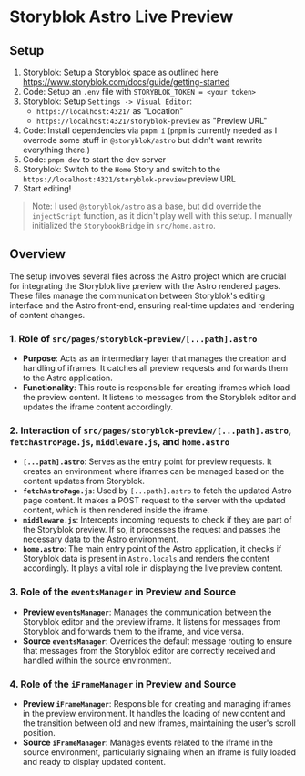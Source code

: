 # Storyblok Astro Live Preview

## Setup

1. Storyblok: Setup a Storyblok space as outlined here https://www.storyblok.com/docs/guide/getting-started
2. Code: Setup an `.env` file with `STORYBLOK_TOKEN = <your token>`
3. Storyblok: Setup `Settings -> Visual Editor`:
    - `https://localhost:4321/` as "Location"
    - `https://localhost:4321/storyblok-preview` as "Preview URL"
4. Code: Install dependencies via `pnpm i` (`pnpm` is currently needed as I overrode some stuff in `@storyblok/astro` but didn't want rewrite everything there.)
5. Code: `pnpm dev` to start the dev server
6. Storyblok: Switch to the `Home` Story and switch to the `https://localhost:4321/storyblok-preview` preview URL
7. Start editing!

> Note: I used `@storyblok/astro` as a base, but did override the `injectScript` function, as it didn't play well with this setup. I manually initialized the `StorybookBridge` in `src/home.astro`.

## Overview

The setup involves several files across the Astro project which are crucial for integrating the Storyblok live preview with the Astro rendered pages. These files manage the communication between Storyblok's editing interface and the Astro front-end, ensuring real-time updates and rendering of content changes.

### 1. Role of `src/pages/storyblok-preview/[...path].astro`

-   **Purpose**: Acts as an intermediary layer that manages the creation and handling of iframes. It catches all preview requests and forwards them to the Astro application.
-   **Functionality**: This route is responsible for creating iframes which load the preview content. It listens to messages from the Storyblok editor and updates the iframe content accordingly.

### 2. Interaction of `src/pages/storyblok-preview/[...path].astro`, `fetchAstroPage.js`, `middleware.js`, and `home.astro`

-   **`[...path].astro`**: Serves as the entry point for preview requests. It creates an environment where iframes can be managed based on the content updates from Storyblok.
-   **`fetchAstroPage.js`**: Used by `[...path].astro` to fetch the updated Astro page content. It makes a POST request to the server with the updated content, which is then rendered inside the iframe.
-   **`middleware.js`**: Intercepts incoming requests to check if they are part of the Storyblok preview. If so, it processes the request and passes the necessary data to the Astro environment.
-   **`home.astro`**: The main entry point of the Astro application, it checks if Storyblok data is present in `Astro.locals` and renders the content accordingly. It plays a vital role in displaying the live preview content.

### 3. Role of the `eventsManager` in Preview and Source

-   **Preview `eventsManager`**: Manages the communication between the Storyblok editor and the preview iframe. It listens for messages from Storyblok and forwards them to the iframe, and vice versa.
-   **Source `eventsManager`**: Overrides the default message routing to ensure that messages from the Storyblok editor are correctly received and handled within the source environment.

### 4. Role of the `iFrameManager` in Preview and Source

-   **Preview `iFrameManager`**: Responsible for creating and managing iframes in the preview environment. It handles the loading of new content and the transition between old and new iframes, maintaining the user's scroll position.
-   **Source `iFrameManager`**: Manages events related to the iframe in the source environment, particularly signaling when an iframe is fully loaded and ready to display updated content.
